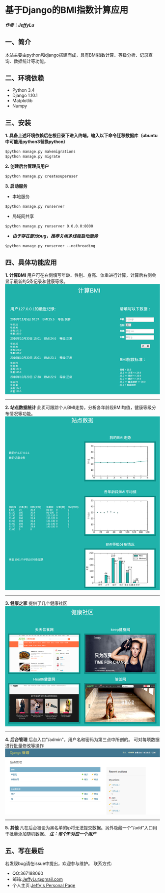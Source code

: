 # 基于Django的BMI指数计算应用
##### 作者：JeffyLu
## 一、简介
本站主要由python和django搭建而成，具有BMI指数计算、等级分析、记录查询、数据统计等功能。

## 二、环境依赖
- Python 3.4
- Django 1.10.1
- Matplotlib
- Numpy

## 三、安装
**1. 具备上述环境依赖后在根目录下进入终端，输入以下命令迁移数据库（ubuntu中可能用python3替换python）**
```
$python manage.py makemigrations
$python manage.py migrate
```

**2. 创建后台管理员用户**
```
$python manage.py createsuperuser
```
**3. 启动服务**
- 本地服务
```
$python manage.py runserver
```
- 局域网共享
```
$python manage.py runserver 0.0.0.0:8000
```
- ***由于存在部分bug，推荐关闭多线程启动服务***
```
$python manage.py runserver --nothreading
```

## 四、具体功能应用
**1. 计算BMI**
用户可在右侧填写年龄、性别、身高、体重进行计算，计算后右侧会显示最新的5条记录和健康等级。
![bmi](imgtemp/bmi.png)


- - -

**2. 站点数据统计**
此页可跟踪个人BMI走势，分析各年龄段BMI均值，健康等级分布情况等功能。
![statistics](imgtemp/statistics.png)

- - -
**3. 健康之家**
提供了几个健康社区
![health](imgtemp/health.png)

- - -
**4. 后台管理**
后台入口"/admin"，用户名和密码为第三点中所创的。
可对每项数据进行批量修改等操作
![admin](imgtemp/admin.png)

- - -
**5. 其他**
凡在后台被设为黑名单的ip将无法提交数据。另外隐藏一个"/add"入口用于批量添加随机数据。
***注：每个IP对应一个用户***
## 五、写在最后
若发现bug请在issue中提出，欢迎参与维护。
联系方式:
- QQ:367188060
- 邮箱:JeffyLu@gmail.com
- 个人主页:[Jeffy's Personal Page](https://jeffylu.github.io)